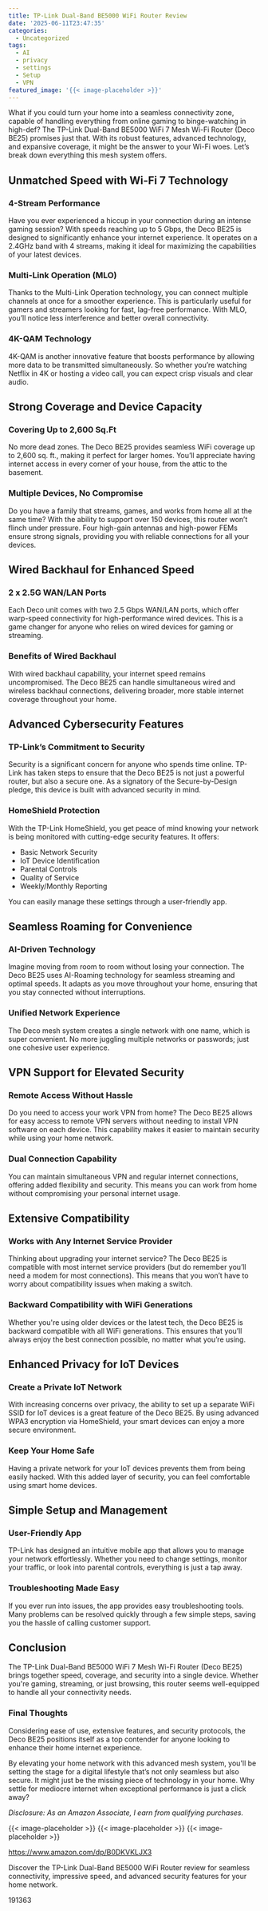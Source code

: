 ```yaml
---
title: TP-Link Dual-Band BE5000 WiFi Router Review
date: '2025-06-11T23:47:35'
categories:
  - Uncategorized
tags:
  - AI
  - privacy
  - settings
  - Setup
  - VPN
featured_image: '{{< image-placeholder >}}'
---
```


<p>What if you could turn your home into a seamless connectivity zone, capable of handling everything from online gaming to binge-watching in high-def? The TP-Link Dual-Band BE5000 WiFi 7 Mesh Wi-Fi Router (Deco BE25) promises just that. With its robust features, advanced technology, and expansive coverage, it might be the answer to your Wi-Fi woes. Let’s break down everything this mesh system offers.</p> <p><a rel="nofollow" target="_blank" title="TP-Link Dual-Band BE5000 WiFi 7 Mesh Wi-Fi Router (Deco BE25) | 4-Stream 5 Gbps | 240 Mhz Channels | Covers up to 2,600 Sq.Ft | 2X 2.5G Ports Wired Backhaul | VPN,MLO, AI-Roaming, HomeShield (1-Pack)" href="https://www.amazon.com/dp/B0DKVKLJX3?tag=8118903-20" style='text-decoration: none; box-shadow: none;'></a></p> <p><a rel="nofollow" target="_blank" title="See the TP-Link Dual-Band BE5000 WiFi 7 Mesh Wi-Fi Router (Deco BE25) | 4-Stream 5 Gbps | 240 Mhz Channels | Covers up to 2,600 Sq.Ft | 2X 2.5G Ports Wired Backhaul | VPN,MLO, AI-Roaming, HomeShield (1-Pack) in detail." href="https://www.amazon.com/dp/B0DKVKLJX3?tag=8118903-20" style='text-decoration: none; box-shadow: none;'></a></p> <h2>Unmatched Speed with Wi-Fi 7 Technology</h2> <h3>4-Stream Performance</h3> <p>Have you ever experienced a hiccup in your connection during an intense gaming session? With speeds reaching up to 5 Gbps, the Deco BE25 is designed to significantly enhance your internet experience. It operates on a 2.4GHz band with 4 streams, making it ideal for maximizing the capabilities of your latest devices.</p> <h3>Multi-Link Operation (MLO)</h3> <p>Thanks to the Multi-Link Operation technology, you can connect multiple channels at once for a smoother experience. This is particularly useful for gamers and streamers looking for fast, lag-free performance. With MLO, you’ll notice less interference and better overall connectivity.</p> <h3>4K-QAM Technology</h3> <p>4K-QAM is another innovative feature that boosts performance by allowing more data to be transmitted simultaneously. So whether you’re watching Netflix in 4K or hosting a video call, you can expect crisp visuals and clear audio.</p> <h2>Strong Coverage and Device Capacity</h2> <h3>Covering Up to 2,600 Sq.Ft</h3> <p>No more dead zones. The Deco BE25 provides seamless WiFi coverage up to 2,600 sq. ft., making it perfect for larger homes. You’ll appreciate having internet access in every corner of your house, from the attic to the basement.</p> <h3>Multiple Devices, No Compromise</h3> <p>Do you have a family that streams, games, and works from home all at the same time? With the ability to support over 150 devices, this router won’t flinch under pressure. Four high-gain antennas and high-power FEMs ensure strong signals, providing you with reliable connections for all your devices.</p> <p><a rel="nofollow" target="_blank" title="TP-Link Dual-Band BE5000 WiFi 7 Mesh Wi-Fi Router (Deco BE25) | 4-Stream 5 Gbps | 240 Mhz Channels | Covers up to 2,600 Sq.Ft | 2X 2.5G Ports Wired Backhaul | VPN,MLO, AI-Roaming, HomeShield (1-Pack)" href="https://www.amazon.com/dp/B0DKVKLJX3?tag=8118903-20" style='text-decoration: none; box-shadow: none;'></a></p> <p><a rel="nofollow" target="_blank" title="See the TP-Link Dual-Band BE5000 WiFi 7 Mesh Wi-Fi Router (Deco BE25) | 4-Stream 5 Gbps | 240 Mhz Channels | Covers up to 2,600 Sq.Ft | 2X 2.5G Ports Wired Backhaul | VPN,MLO, AI-Roaming, HomeShield (1-Pack) in detail." href="https://www.amazon.com/dp/B0DKVKLJX3?tag=8118903-20" style='text-decoration: none; box-shadow: none;'></a></p> </p><p></p><p></p><p></p><p></p><p></p><p></p><p></p><p><h2>Wired Backhaul for Enhanced Speed</h2> <h3>2 x 2.5G WAN/LAN Ports</h3> <p>Each Deco unit comes with two 2.5 Gbps WAN/LAN ports, which offer warp-speed connectivity for high-performance wired devices. This is a game changer for anyone who relies on wired devices for gaming or streaming.</p> <h3>Benefits of Wired Backhaul</h3> <p>With wired backhaul capability, your internet speed remains uncompromised. The Deco BE25 can handle simultaneous wired and wireless backhaul connections, delivering broader, more stable internet coverage throughout your home.</p> <h2>Advanced Cybersecurity Features</h2> <h3>TP-Link’s Commitment to Security</h3> <p>Security is a significant concern for anyone who spends time online. TP-Link has taken steps to ensure that the Deco BE25 is not just a powerful router, but also a secure one. As a signatory of the Secure-by-Design pledge, this device is built with advanced security in mind.</p> <h3>HomeShield Protection</h3> <p>With the TP-Link HomeShield, you get peace of mind knowing your network is being monitored with cutting-edge security features. It offers:</p> <ul> <li>Basic Network Security</li> <li>IoT Device Identification</li> <li>Parental Controls</li> <li>Quality of Service</li> <li>Weekly/Monthly Reporting</li> </ul> <p>You can easily manage these settings through a user-friendly app.</p> <p><a rel="nofollow" target="_blank" title="TP-Link Dual-Band BE5000 WiFi 7 Mesh Wi-Fi Router (Deco BE25) | 4-Stream 5 Gbps | 240 Mhz Channels | Covers up to 2,600 Sq.Ft | 2X 2.5G Ports Wired Backhaul | VPN,MLO, AI-Roaming, HomeShield (1-Pack)" href="https://www.amazon.com/dp/B0DKVKLJX3?tag=8118903-20" style='text-decoration: none; box-shadow: none;'></a></p> <h2>Seamless Roaming for Convenience</h2> <h3>AI-Driven Technology</h3> <p>Imagine moving from room to room without losing your connection. The Deco BE25 uses AI-Roaming technology for seamless streaming and optimal speeds. It adapts as you move throughout your home, ensuring that you stay connected without interruptions.</p> <h3>Unified Network Experience</h3> <p>The Deco mesh system creates a single network with one name, which is super convenient. No more juggling multiple networks or passwords; just one cohesive user experience.</p> <h2>VPN Support for Elevated Security</h2> <h3>Remote Access Without Hassle</h3> <p>Do you need to access your work VPN from home? The Deco BE25 allows for easy access to remote VPN servers without needing to install VPN software on each device. This capability makes it easier to maintain security while using your home network.</p> <h3>Dual Connection Capability</h3> <p>You can maintain simultaneous VPN and regular internet connections, offering added flexibility and security. This means you can work from home without compromising your personal internet usage.</p> <p><a rel="nofollow" target="_blank" title="TP-Link Dual-Band BE5000 WiFi 7 Mesh Wi-Fi Router (Deco BE25) | 4-Stream 5 Gbps | 240 Mhz Channels | Covers up to 2,600 Sq.Ft | 2X 2.5G Ports Wired Backhaul | VPN,MLO, AI-Roaming, HomeShield (1-Pack)" href="https://www.amazon.com/dp/B0DKVKLJX3?tag=8118903-20" style='text-decoration: none; box-shadow: none;'></a></p> <h2>Extensive Compatibility</h2> <h3>Works with Any Internet Service Provider</h3> <p>Thinking about upgrading your internet service? The Deco BE25 is compatible with most internet service providers (but do remember you’ll need a modem for most connections). This means that you won’t have to worry about compatibility issues when making a switch.</p> <h3>Backward Compatibility with WiFi Generations</h3> <p>Whether you're using older devices or the latest tech, the Deco BE25 is backward compatible with all WiFi generations. This ensures that you’ll always enjoy the best connection possible, no matter what you’re using.</p> <h2>Enhanced Privacy for IoT Devices</h2> <h3>Create a Private IoT Network</h3> <p>With increasing concerns over privacy, the ability to set up a separate WiFi SSID for IoT devices is a great feature of the Deco BE25. By using advanced WPA3 encryption via HomeShield, your smart devices can enjoy a more secure environment.</p> <h3>Keep Your Home Safe</h3> <p>Having a private network for your IoT devices prevents them from being easily hacked. With this added layer of security, you can feel comfortable using smart home devices.</p> <p><a rel="nofollow" target="_blank" title="TP-Link Dual-Band BE5000 WiFi 7 Mesh Wi-Fi Router (Deco BE25) | 4-Stream 5 Gbps | 240 Mhz Channels | Covers up to 2,600 Sq.Ft | 2X 2.5G Ports Wired Backhaul | VPN,MLO, AI-Roaming, HomeShield (1-Pack)" href="https://www.amazon.com/dp/B0DKVKLJX3?tag=8118903-20" style='text-decoration: none; box-shadow: none;'></a></p> <h2>Simple Setup and Management</h2> <h3>User-Friendly App</h3> <p>TP-Link has designed an intuitive mobile app that allows you to manage your network effortlessly. Whether you need to change settings, monitor your traffic, or look into parental controls, everything is just a tap away.</p> <h3>Troubleshooting Made Easy</h3> <p>If you ever run into issues, the app provides easy troubleshooting tools. Many problems can be resolved quickly through a few simple steps, saving you the hassle of calling customer support.</p> <h2>Conclusion</h2> <p>The TP-Link Dual-Band BE5000 WiFi 7 Mesh Wi-Fi Router (Deco BE25) brings together speed, coverage, and security into a single device. Whether you're gaming, streaming, or just browsing, this router seems well-equipped to handle all your connectivity needs.</p> <h3>Final Thoughts</h3> <p>Considering ease of use, extensive features, and security protocols, the Deco BE25 positions itself as a top contender for anyone looking to enhance their home internet experience.</p> <p>By elevating your home network with this advanced mesh system, you'll be setting the stage for a digital lifestyle that’s not only seamless but also secure. It might just be the missing piece of technology in your home. Why settle for mediocre internet when exceptional performance is just a click away?</p> <p><a rel="nofollow" target="_blank" title="Click to view the TP-Link Dual-Band BE5000 WiFi 7 Mesh Wi-Fi Router (Deco BE25) | 4-Stream 5 Gbps | 240 Mhz Channels | Covers up to 2,600 Sq.Ft | 2X 2.5G Ports Wired Backhaul | VPN,MLO, AI-Roaming, HomeShield (1-Pack)." href="https://www.amazon.com/dp/B0DKVKLJX3?tag=8118903-20" style='text-decoration: none; box-shadow: none;'></a></p> <p><i>Disclosure: As an Amazon Associate, I earn from qualifying purchases.</i></p>
{{< image-placeholder >}}
{{< image-placeholder >}}
{{< image-placeholder >}}




https://www.amazon.com/dp/B0DKVKLJX3

Discover the TP-Link Dual-Band BE5000 WiFi Router review for seamless connectivity, impressive speed, and advanced security features for your home network.

191363
